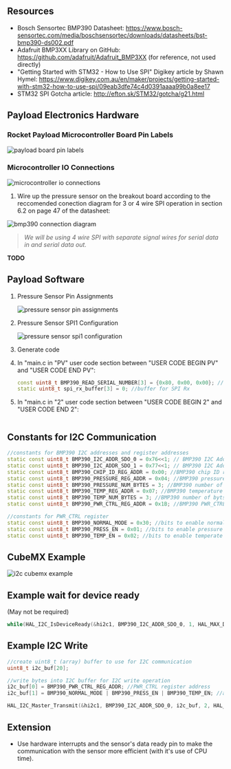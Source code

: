 ## Resources

- Bosch Sensortec BMP390 Datasheet: https://www.bosch-sensortec.com/media/boschsensortec/downloads/datasheets/bst-bmp390-ds002.pdf
- Adafruit BMP3XX Library on GitHub: https://github.com/adafruit/Adafruit_BMP3XX (for reference, not used directly)
- "Getting Started with STM32 - How to Use SPI" Digikey article by Shawn Hymel: https://www.digikey.com.au/en/maker/projects/getting-started-with-stm32-how-to-use-spi/09eab3dfe74c4d0391aaaa99b0a8ee17
- STM32 SPI Gotcha article: http://efton.sk/STM32/gotcha/g21.html

## Payload Electronics Hardware

### Rocket Payload Microcontroller Board Pin Labels
![payload board pin labels](figures/BinarX%20Rocket%20Payload%20Microcontroller%20Board%20Pin%20Labels.png)


### Microcontroller IO Connections
![microcontroller io connections](figures/micro_io_connections.png)

1. Wire up the pressure sensor on the breakout board according to the reccomended conection diagram for 3 or 4 wire SPI operation in section 6.2 on page 47 of the datasheet:

![bmp390 connection diagram](figures/bmp390_connection_diagram.png)

> *We will be using 4 wire SPI with separate signal wires for serial data in and serial data out.*

**TODO**

## Payload Software

1. Pressure Sensor Pin Assignments

    ![pressure sensor pin assignments](figures/pressure_sensor_pin_assignments.png)


2. Pressure Sensor SPI1 Configuration

    ![pressure sensor spi1 configuration](figures/pressure_sensor_spi1_configuration.png)

3. Generate code

<!-- 4. In "main.h" in "Private defines" user code section between "USER CODE BEGIN Private defines" and "USER CODE END Private defines":

    ```c++
    //write bit for BMP390 pressure sensor SPI communications (MSB)
    #define BMP390_WB 0x80
    ``` -->

4. In "main.c in "PV" user code section between "USER CODE BEGIN PV" and "USER CODE END PV":

    ```c++
    const uint8_t BMP390_READ_SERIAL_NUMBER[3] = {0x80, 0x00, 0x00}; //address to read pressure sensor chip serial number including read-write bit (MSB) and dummy byte (second byte)
    static uint8_t spi_rx_buffer[3] = 0; //buffer for SPI Rx
    ```

5. In "main.c in "2" user code section between "USER CODE BEGIN 2" and "USER CODE END 2":

    ```c++
    
    ```

## Constants for I2C Communication

```c++
//constants for BMP390 I2C addresses and register addresses
static const uint8_t BMP390_I2C_ADDR_SDO_0 = 0x76<<1; // BMP390 I2C Address when SDO is low, shifted to the left one for use with the STM32 HAL
static const uint8_t BMP390_I2C_ADDR_SDO_1 = 0x77<<1; // BMP390 I2C Address when SDO is high, shifted to the left one for use with the STM32 HAL
static const uint8_t BMP390_CHIP_ID_REG_ADDR = 0x00; //BMP390 chip ID register address
static const uint8_t BMP390_PRESSURE_REG_ADDR = 0x04; //BMP390 pressure register (start) address
static const uint8_t BMP390_PRESSURE_NUM_BYTES = 3; //BMP390 number of bytes for pressure data
static const uint8_t BMP390_TEMP_REG_ADDR = 0x07; //BMP390 temperature register (start) address
static const uint8_t BMP390_TEMP_NUM_BYTES = 3; //BMP390 number of byts for temperature data
static const uint8_t BMP390_PWR_CTRL_REG_ADDR = 0x1B; //BMP390 PWR_CTRL register for mode setting & pressure & temperature enable bits

//constants for PWR_CTRL register
static const uint8_t BMP390_NORMAL_MODE = 0x30; //bits to enable normal mode operation
static const uint8_t BMP390_PRESS_EN = 0x01; //bits to enable pressure measurements
static const uint8_t BMP390_TEMP_EN = 0x02; //bits to enable temperate measurements
```

## CubeMX Example

![i2c cubemx example](figures/i2c_cube_mx_example.png)

## Example wait for device ready
(May not be required)
```c++
while(HAL_I2C_IsDeviceReady(&hi2c1, BMP390_I2C_ADDR_SDO_0, 1, HAL_MAX_DELAY));
```

## Example I2C Write
```c++
//create uint8_t (array) buffer to use for I2C communication
uint8_t i2c_buf[20];

//write bytes into I2C buffer for I2C write operation
i2c_buf[0] = BMP390_PWR_CTRL_REG_ADDR; //PWR_CTRL register address
i2c_buf[1] = BMP390_NORMAL_MODE | BMP390_PRESS_EN | BMP390_TEMP_EN; //assembly command byte using constants and bitwise or

HAL_I2C_Master_Transmit(&hi2c1, BMP390_I2C_ADDR_SDO_0, i2c_buf, 2, HAL_MAX_DELAY); //I2C transmit
```

## Extension

- Use hardware interrupts and the sensor's data ready pin to make the communication with the sensor more efficient (with it's use of CPU time).